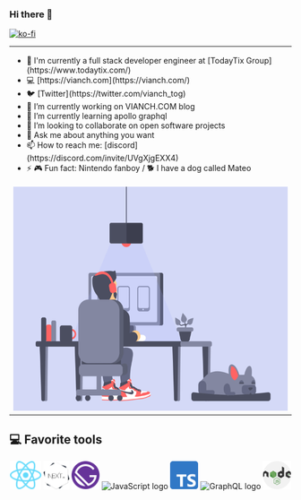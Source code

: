 ### Hi there 👋
[![ko-fi](https://ko-fi.com/img/githubbutton_sm.svg)](https://ko-fi.com/N4N74ADJR)

<table border="0">
 <tr>
    <td>
        <ul>
          <li>🚀  I'm currently a full stack developer engineer at [TodayTix Group](https://www.todaytix.com/)</li>
          <li> 💻  [https://vianch.com](https://vianch.com/)</li>
          <li>🐦  [Twitter](https://twitter.com/vianch_tog)</li>
          <li>🔭  I’m currently working on VIANCH.COM blog</li>
          <li>🌱  I’m currently learning apollo graphql</li>
          <li> 👯  I’m looking to collaborate on open software projects</li>
          <li> 💬  Ask me about anything you want</li>
          <li> 📫  How to reach me: [discord](https://discord.com/invite/UVgXjgEXX4)</li>
          <li> ⚡  🎮 Fun fact: Nintendo fanboy / 🐕 I have a dog called Mateo</li>
        </ul>
    </td>
 </tr>
 <tr>
    <td><img height="400px" src="./images/animation.gif" alt="ReactJS logo"/></td>
 </tr>
</table>

<!--START_SECTION:waka-->
<!--END_SECTION:waka-->

## 💻 Favorite tools

<div align="center">
<img height="50px" src="./images/react-atom.svg" alt="ReactJS logo"/> <img height="50px" src="./images/nextjs.png" alt="nextjs logo"/> <img height="50px" src="./images/Gatsby_Monogram.svg" alt="GatsbyJS logo"/> <img height="50px" src="https://upload.wikimedia.org/wikipedia/commons/thumb/6/6a/JavaScript-logo.png/480px-JavaScript-logo.png" alt="JavaScript logo"/> <img height="50px" src="./images/1200px-Typescript_logo_2020.svg.png" alt="typescript logo"/>
<img height="50px" src="https://graphql.org/img/logo.svg" alt="GraphQL logo"/> <img height="50px" src="./images/nodejs.svg" alt="NodeJS logo"/>
</div>

